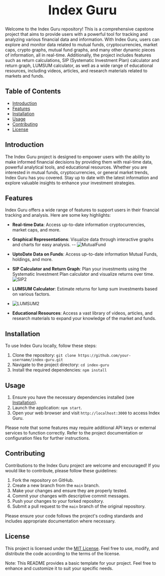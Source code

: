  <h1 style="font-size: 42px;" align="center"> Index Guru </h1>


Welcome to the Index Guru repository! This is a comprehensive capstone project that aims to provide users with a powerful tool for tracking and analyzing various financial data and information. With Index Guru, users can explore and monitor data related to mutual funds, cryptocurrencies, market caps, crypto graphs, mutual fund graphs, and many other dynamic pieces of information, all in real-time. Additionally, the project includes features such as return calculations, SIP (Systematic Investment Plan) calculator and return graph, LUMSUM calculator, as well as a wide range of educational resources, including videos, articles, and research materials related to markets and funds.

## Table of Contents
- [Introduction](#introduction)
- [Features](#features)
- [Installation](#installation)
- [Usage](#usage)
- [Contributing](#contributing)
- [License](#license)



## Introduction
The Index Guru project is designed to empower users with the ability to make informed financial decisions by providing them with real-time data, powerful analytical tools, and educational resources. Whether you are interested in mutual funds, cryptocurrencies, or general market trends, Index Guru has you covered. Stay up to date with the latest information and explore valuable insights to enhance your investment strategies.


## Features
Index Guru offers a wide range of features to support users in their financial tracking and analysis. Here are some key highlights:

- **Real-time Data**: Access up-to-date information cryptocurrencies, market caps, and more.


- **Graphical Representations**: Visualize data through interactive graphs and charts for easy analysis.
-- ![MutualFund](https://github.com/AnjaniKumar1515/IndexGuru/assets/113346374/d1d553cc-1ece-4911-bbc5-2d6a1e830113)
- **UptoDate Data on Funds**: Access up-to-date information Mutual Funds, holdings, and more.

- **SIP Calculator and Return Graph**: Plan your investments using the Systematic Investment Plan calculator and visualize returns over time.
![SIP2](https://github.com/AnjaniKumar1515/IndexGuru/assets/113346374/30d6f1e1-e53a-48eb-ad98-6fffba0e07ab)
- **LUMSUM Calculator**: Estimate returns for lump sum investments based on various factors.
- ![LUMSUM2](https://github.com/AnjaniKumar1515/IndexGuru/assets/113346374/90c0387d-edb6-4c2a-9c2b-6f8852180262)

- **Educational Resources**: Access a vast library of videos, articles, and research materials to expand your knowledge of the market and funds.



## Installation
To use Index Guru locally, follow these steps:

1. Clone the repository: `git clone https://github.com/your-username/index-guru.git`
2. Navigate to the project directory: `cd index-guru`
3. Install the required dependencies: `npm install`


## Usage
1. Ensure you have the necessary dependencies installed (see [Installation](#installation)).
2. Launch the application: `npm start`.
3. Open your web browser and visit `http://localhost:3000` to access Index Guru.

Please note that some features may require additional API keys or external services to function correctly. Refer to the project documentation or configuration files for further instructions.


## Contributing
Contributions to the Index Guru project are welcome and encouraged! If you would like to contribute, please follow these guidelines:

1. Fork the repository on GitHub.
2. Create a new branch from the `main` branch.
3. Make your changes and ensure they are properly tested.
4. Commit your changes with descriptive commit messages.
5. Push your changes to your forked repository.
6. Submit a pull request to the `main` branch of the original repository.

Please ensure your code follows the project's coding standards and includes appropriate documentation where necessary.


## License
This project is licensed under the [MIT License](LICENSE). Feel free to use, modify, and distribute the code according to the terms of the license.


Note: This README provides a basic template for your project. Feel free to enhance and customize it to suit your specific needs.
